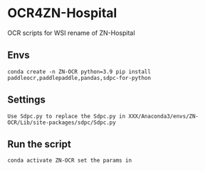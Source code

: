 # OCR4ZN-Hospital
OCR scripts for WSI rename of ZN-Hospital 

## Envs
`
conda create -n ZN-OCR python=3.9
pip install paddleocr,paddlepaddle,pandas,sdpc-for-python
`
## Settings
`Use Sdpc.py to replace the Sdpc.py in XXX/Anaconda3/envs/ZN-OCR/Lib/site-packages/sdpc/Sdpc.py`


## Run the script
`conda activate ZN-OCR
set the params in 
`
